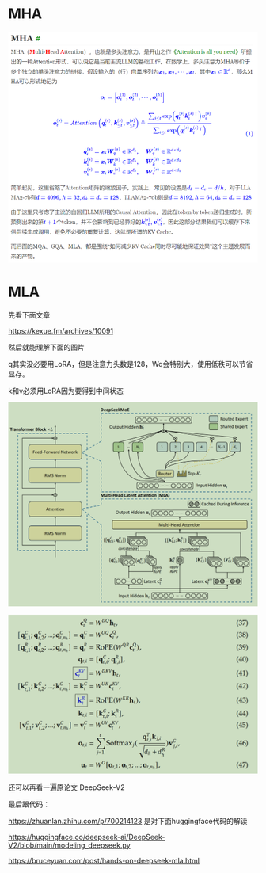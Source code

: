 # MHA

![image-20241015151650640](attention.assets/image-20241015151650640.png)

# MLA

先看下面文章

https://kexue.fm/archives/10091

然后就能理解下面的图片

q其实没必要用LoRA，但是注意力头数是128，Wq会特别大，使用低秩可以节省显存。

k和v必须用LoRA因为要得到中间状态

![image-20250218144732698](attention.assets/image-20250218144732698.png)

![image-20250218164352113](attention.assets/image-20250218164352113.png)

还可以再看一遍原论文 DeepSeek-V2

最后跟代码：

https://zhuanlan.zhihu.com/p/700214123 是对下面huggingface代码的解读

https://huggingface.co/deepseek-ai/DeepSeek-V2/blob/main/modeling_deepseek.py

https://bruceyuan.com/post/hands-on-deepseek-mla.html